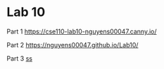# Lab 10
Part 1
https://cse110-lab10-nguyens00047.canny.io/

Part 2 
https://nguyens00047.github.io/Lab10/

Part 3
[ss](google-analytics-ss.png)

